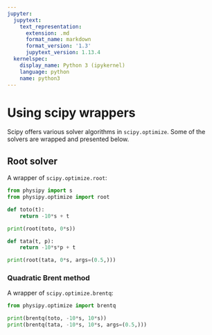```yaml
---
jupyter:
  jupytext:
    text_representation:
      extension: .md
      format_name: markdown
      format_version: '1.3'
      jupytext_version: 1.13.4
  kernelspec:
    display_name: Python 3 (ipykernel)
    language: python
    name: python3
---
```


# Using scipy wrappers


Scipy offers various solver algorithms in `scipy.optimize`. Some of the solvers are wrapped and presented below.


## Root solver


A wrapper of `scipy.optimize.root`:

```python
from physipy import s
from physipy.optimize import root

def toto(t):
    return -10*s + t
```

```python
print(root(toto, 0*s))
```

```python
def tata(t, p):
    return -10*s*p + t

print(root(tata, 0*s, args=(0.5,)))
```

### Quadratic Brent method


A wrapper of `scipy.optimize.brentq`:

```python
from physipy.optimize import brentq
```


```python
print(brentq(toto, -10*s, 10*s))
print(brentq(tata, -10*s, 10*s, args=(0.5,)))
```


```python

```
